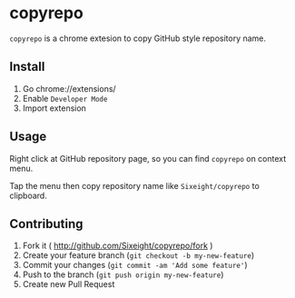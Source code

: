 # copyrepo

`copyrepo` is a chrome extesion to copy GitHub style repository name.

## Install

1. Go chrome://extensions/
2. Enable `Developer Mode`
3. Import extension

## Usage

Right click at GitHub repository page, so you can find `copyrepo` on context menu.

Tap the menu then copy repository name like `Sixeight/copyrepo` to clipboard.

## Contributing

1. Fork it ( http://github.com/Sixeight/copyrepo/fork )
2. Create your feature branch (`git checkout -b my-new-feature`)
3. Commit your changes (`git commit -am 'Add some feature'`)
4. Push to the branch (`git push origin my-new-feature`)
5. Create new Pull Request

